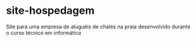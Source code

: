 # site-hospedagem
Site para uma empresa de aluguéis de chalés na praia desenvolvido durante o curso técnico em informática

